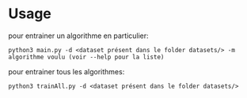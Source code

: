 # Usage

pour entrainer un algorithme en particulier:

```
python3 main.py -d <dataset présent dans le folder datasets/> -m algorithme voulu (voir --help pour la liste)
```

pour entrainer tous les algorithmes:

```
python3 trainAll.py -d <dataset présent dans le folder datasets/>
```